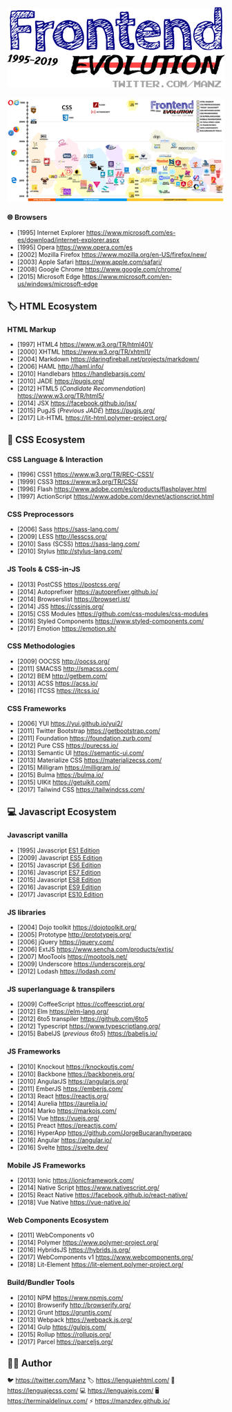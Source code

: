 # ![Frontend Evolution (1995-2019)](title.png)

[![Frontend Evolution Timeline](frontend-evolution.png)](frontend-evolution.png)

### 🌐 Browsers

- [1995] Internet Explorer <https://www.microsoft.com/es-es/download/internet-explorer.aspx>
- [1995] Opera <https://www.opera.com/es>
- [2002] Mozilla Firefox <https://www.mozilla.org/en-US/firefox/new/>
- [2003] Apple Safari <https://www.apple.com/safari/>
- [2008] Google Chrome <https://www.google.com/chrome/>
- [2015] Microsoft Edge <https://www.microsoft.com/en-us/windows/microsoft-edge>

## 🏷️ HTML Ecosystem

### HTML Markup

- [1997] HTML4 <https://www.w3.org/TR/html401/>
- [2000] XHTML <https://www.w3.org/TR/xhtml1/>
- [2004] Markdown <https://daringfireball.net/projects/markdown/>
- [2006] HAML <http://haml.info/>
- [2010] Handlebars <https://handlebarsjs.com/>
- [2010] JADE <https://pugjs.org/>
- [2012] HTML5 (*Candidate Recommendation*) <https://www.w3.org/TR/html5/>
- [2014] JSX <https://facebook.github.io/jsx/>
- [2015] PugJS (*Previous JADE*) <https://pugjs.org/>
- [2017] Lit-HTML <https://lit-html.polymer-project.org/>

## 🎨 CSS Ecosystem

### CSS Language & Interaction

- [1996] CSS1 <https://www.w3.org/TR/REC-CSS1/>
- [1999] CSS3 <https://www.w3.org/TR/CSS/>
- [1996] Flash <https://www.adobe.com/es/products/flashplayer.html>
- [1997] ActionScript <https://www.adobe.com/devnet/actionscript.html>

### CSS Preprocessors

- [2006] Sass <https://sass-lang.com/>
- [2009] LESS <http://lesscss.org/>
- [2010] Sass (SCSS) <https://sass-lang.com/>
- [2010] Stylus <http://stylus-lang.com/>

### JS Tools & CSS-in-JS

- [2013] PostCSS <https://postcss.org/>
- [2014] Autoprefixer <https://autoprefixer.github.io/>
- [2014] Browserslist <https://browserl.ist/>
- [2014] JSS <https://cssinjs.org/>
- [2015] CSS Modules <https://github.com/css-modules/css-modules>
- [2016] Styled Components <https://www.styled-components.com/>
- [2017] Emotion <https://emotion.sh/>

### CSS Methodologies

- [2009] OOCSS <http://oocss.org/>
- [2011] SMACSS <http://smacss.com/>
- [2012] BEM <http://getbem.com/>
- [2013] ACSS <https://acss.io/>
- [2016] ITCSS <https://itcss.io/>

### CSS Frameworks

- [2006] YUI <https://yui.github.io/yui2/>
- [2011] Twitter Bootstrap <https://getbootstrap.com/>
- [2011] Foundation <https://foundation.zurb.com/>
- [2012] Pure CSS <https://purecss.io/>
- [2013] Semantic UI <https://semantic-ui.com/>
- [2013] Materialize CSS <https://materializecss.com/>
- [2015] Milligram <https://milligram.io/>
- [2015] Bulma <https://bulma.io/>
- [2015] UIKit <https://getuikit.com/>
- [2017] Tailwind CSS <https://tailwindcss.com/>

## 💻 Javascript Ecosystem

### Javascript vanilla

- [1995] Javascript [ES1 Edition](https://www.ecma-international.org/publications/files/ECMA-ST-ARCH/ECMA-262,%201st%20edition,%20June%201997.pdf)
- [2009] Javascript [ES5 Edition](https://www.ecma-international.org/publications/files/ECMA-ST-ARCH/ECMA-262%205th%20edition%20December%202009.pdf)
- [2015] Javascript [ES6 Edition](https://www.ecma-international.org/ecma-262/6.0/index.html)
- [2016] Javascript [ES7 Edition](https://www.ecma-international.org/ecma-262/7.0/index.html)
- [2015] Javascript [ES8 Edition](https://www.ecma-international.org/ecma-262/8.0/index.html)
- [2016] Javascript [ES9 Edition](https://www.ecma-international.org/ecma-262/9.0/index.html)
- [2017] Javascript [ES10 Edition](https://www.ecma-international.org/publications/standards/Ecma-262.htm)

### JS libraries

- [2004] Dojo toolkit <https://dojotoolkit.org/>
- [2005] Prototype <http://prototypejs.org/>
- [2006] jQuery <https://jquery.com/>
- [2006] ExtJS <https://www.sencha.com/products/extjs/>
- [2007] MooTools <https://mootools.net/>
- [2009] Underscore <https://underscorejs.org/>
- [2012] Lodash <https://lodash.com/>

### JS superlanguage & transpilers

- [2009] CoffeeScript <https://coffeescript.org/>
- [2012] Elm <https://elm-lang.org/>
- [2012] 6to5 transpiler <https://github.com/6to5>
- [2012] Typescript <https://www.typescriptlang.org/>
- [2015] BabelJS (*previous 6to5*) <https://babeljs.io/>

### JS Frameworks

- [2010] Knockout <https://knockoutjs.com/>
- [2010] Backbone <https://backbonejs.org/>
- [2010] AngularJS <https://angularjs.org/>
- [2011] EmberJS <https://emberjs.com/>
- [2013] React <https://reactjs.org/>
- [2014] Aurelia <https://aurelia.io/>
- [2014] Marko <https://markojs.com/>
- [2015] Vue <https://vuejs.org/>
- [2015] Preact <https://preactjs.com/>
- [2016] HyperApp <https://github.com/JorgeBucaran/hyperapp>
- [2016] Angular <https://angular.io/>
- [2016] Svelte <https://svelte.dev/>

### Mobile JS Frameworks

- [2013] Ionic <https://ionicframework.com/>
- [2014] Native Script <https://www.nativescript.org/>
- [2015] React Native <https://facebook.github.io/react-native/>
- [2018] Vue Native <https://vue-native.io/>

### Web Components Ecosystem

- [2011] WebComponents v0
- [2014] Polymer <https://www.polymer-project.org/>
- [2016] HybridsJS <https://hybrids.js.org/>
- [2017] WebComponents v1 <https://www.webcomponents.org/>
- [2018] Lit-Element <https://lit-element.polymer-project.org/>

### Build/Bundler Tools

- [2010] NPM <https://www.npmjs.com/>
- [2010] Browserify <http://browserify.org/>
- [2012] Grunt <https://gruntjs.com/>
- [2013] Webpack <https://webpack.js.org/>
- [2014] Gulp <https://gulpjs.com/>
- [2015] Rollup <https://rollupjs.org/>
- [2017] Parcel <https://parceljs.org/>

## 👨‍💻 Author

🐦 <https://twitter.com/Manz>
🏷️ <https://lenguajehtml.com/>
🎨 <https://lenguajecss.com/>
💻 <https://lenguajejs.com/>
🖥️ <https://terminaldelinux.com/>
⚡ <https://manzdev.github.io/>